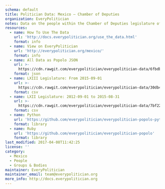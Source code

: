 ```yaml
---
schema: default
title: Politician Data: Mexico — Chamber of Deputies
organization: EveryPolitician
notes: Data on the people within the Chamber of Deputies legislature of Mexico.
resources:
  - name: How To Use The Data
    url: 'http://docs.everypolitician.org/use_the_data.html'
    format: info
  - name: View on EveryPolitician
    url: 'http://everypolitician.org/mexico/'
    format: info
  - name: All Data as Popolo JSON
    url: >-
      https://cdn.rawgit.com/everypolitician/everypolitician-data/6fbdbe1041ac8a23e4af7a740632030985279962/data/Mexico/Deputies/ep-popolo-v1.0.json
    format: json
  - name: LXIII Legislature: From 2015-09-01
    url: >-
      https://cdn.rawgit.com/everypolitician/everypolitician-data/30db4d9e2795ce92fa6139805b591101fabfdf00/data/Mexico/Deputies/term-63.csv
    format: csv
  - name: LXII Legislature: 2012-09-01 to 2015-08-31
    url: >-
      https://cdn.rawgit.com/everypolitician/everypolitician-data/7bf22d791c9717a01083e5b4e7c48ea8a656e7a7/data/Mexico/Deputies/term-62.csv
    format: csv
  - name: Python
    url: 'https://github.com/everypolitician/everypolitician-popolo-python'
    format: library
  - name: Ruby
    url: 'https://github.com/everypolitician/everypolitician-popolo'
    format: library
last_modified: 2017-04-08T11:42:25
license: ''
category:
  - Mexico
  - People
  - Groups & Bodies
maintainer: EveryPolitician
maintainer_email: team@everypolitician.org
more_info: http://docs.everypolitician.org
---
```

